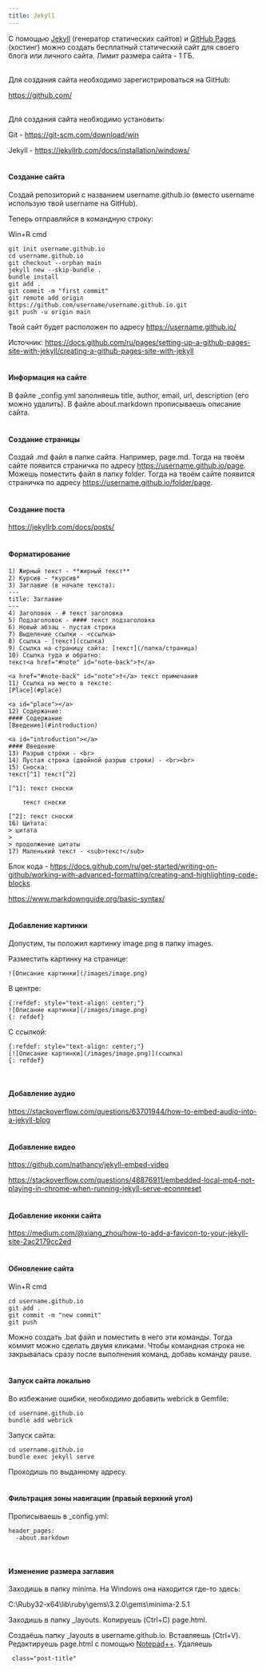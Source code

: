 ```yaml
---
title: Jekyll
---
```


С помощью [Jekyll](https://jekyllrb.com/) (генератор статических сайтов) и [GitHub Pages](https://pages.github.com/) (хостинг) можно создать бесплатный статический сайт для своего блога или личного сайта. Лимит размера сайта - 1 ГБ.
<br><br>

Для создания сайта необходимо зарегистрироваться на GitHub:

<https://github.com/>
<br><br>

Для создания сайта необходимо установить:

Git - <https://git-scm.com/download/win>

Jekyll - <https://jekyllrb.com/docs/installation/windows/>
<br><br>

#### Создание сайта

Создай репозиторий с названием username.github.io (вместо username использую твой username на GitHub).

Теперь отправляйся в командную строку:

Win+R cmd

```
git init username.github.io
cd username.github.io
git checkout --orphan main
jekyll new --skip-bundle .
bundle install
git add .
git commit -m "first commit"
git remote add origin https://github.com/username/username.github.io.git
git push -u origin main
```

Твой сайт будет расположен по адресу https://username.github.io/

Источник: <https://docs.github.com/ru/pages/setting-up-a-github-pages-site-with-jekyll/creating-a-github-pages-site-with-jekyll>
<br><br>

#### Информация на сайте

В файле _config.yml заполняешь title, author, email, url, description (его можно удалить). В файле about.markdown прописываешь описание сайта.
<br><br>

#### Создание страницы

Создай .md файл в папке сайта. Например, page.md. Тогда на твоём сайте появится страничка по адресу https://username.github.io/page. Можешь поместить файл в папку folder.  Тогда на твоём сайте появится страничка по адресу https://username.github.io/folder/page.
<br><br>

#### Создание поста

<https://jekyllrb.com/docs/posts/>
<br><br>

#### Форматирование

```
1) Жирный текст - **жирный текст**
2) Курсив - *курсив*
3) Заглавие (в начале текста):
---
title: Заглавие
---
4) Заголовок - # текст заголовка
5) Подзаголовок - #### текст подзаголовка
6) Новый абзац - пустая строка
7) Выделение ссылки - <ссылка>
8) Ссылка - [текст](ссылка)
9) Ссылка на страницу сайта: [текст](/папка/страница)
10) Ссылка туда и обратно:
текст<a href="#note" id="note-back">†</a>

<a href="#note-back" id="note">†</a> текст примечания
11) Ссылка на место в тексте:
[Place](#place)

<a id="place"></a>
12) Содержание:
#### Содержание
[Введение](#introduction)

<a id="introduction"></a>
#### Введение
13) Разрыв строки - <br>
14) Пустая строка (двойной разрыв строки) - <br><br>
15) Сноска:
текст[^1] текст[^2]

[^1]: текст сноски

	текст сноски

[^2]: текст сноски
16) Цитата:
> цитата
>
> продолжение цитаты
17) Маленький текст - <sub>текст</sub>
```

Блок кода - <https://docs.github.com/ru/get-started/writing-on-github/working-with-advanced-formatting/creating-and-highlighting-code-blocks>

<https://www.markdownguide.org/basic-syntax/>
<br><br>

#### Добавление картинки

Допустим, ты положил картинку image.png в папку images.

Разместить картинку на странице:

```
![Описание картинки](/images/image.png)
```

В центре:

```
{:refdef: style="text-align: center;"}
![Описание картинки](/images/image.png)
{: refdef}
```

С ссылкой:

```
{:refdef: style="text-align: center;"}
[![Описание картинки](/images/image.png)](ссылка)
{: refdef}
```
<br>

#### Добавление аудио

<https://stackoverflow.com/questions/63701944/how-to-embed-audio-into-a-jekyll-blog>
<br><br>

#### Добавление видео

<https://github.com/nathancy/jekyll-embed-video>

<https://stackoverflow.com/questions/48876911/embedded-local-mp4-not-playing-in-chrome-when-running-jekyll-serve-econnreset>
<br><br>

#### Добавление иконки сайта

<https://medium.com/@xiang_zhou/how-to-add-a-favicon-to-your-jekyll-site-2ac2179cc2ed>
<br><br>

#### Обновление сайта

Win+R cmd

```
cd username.github.io
git add .
git commit -m "new commit"
git push
```

Можно создать .bat файл и поместить в него эти команды. Тогда коммит можно сделать двумя кликами. Чтобы командная строка не закрывалась сразу после выполнения команд, добавь команду pause.
<br><br>

#### Запуск сайта локально

Во избежание ошибки, необходимо добавить webrick в Gemfile:

```
cd username.github.io
bundle add webrick
```

Запуск сайта:

```
cd username.github.io
bundle exec jekyll serve
```

Проходишь по выданному адресу.
<br><br>

#### Фильтрация зоны навигации (правый верхний угол)

Прописываешь в _config.yml:

```
header_pages:
  -about.markdown
```
<br>

#### Изменение размера заглавия

Заходишь в папку minima. На Windows она находится где-то здесь:

C:\Ruby32-x64\lib\ruby\gems\3.2.0\gems\minima-2.5.1

Заходишь в папку _layouts. Копируешь (Ctrl+C) page.html.

Создаёшь папку _layouts в username.github.io. Вставляешь (Ctrl+V). Редактируешь page.html с помощью [Notepad++](https://notepad-plus-plus.org/downloads/). Удаляешь

```
 class="post-title"
```